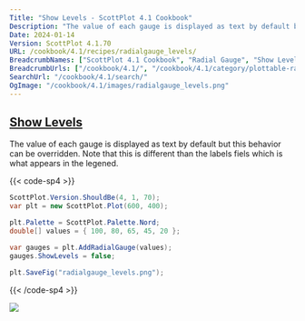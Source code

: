 ```yaml
---
Title: "Show Levels - ScottPlot 4.1 Cookbook"
Description: "The value of each gauge is displayed as text by default but this behavior can be overridden. Note that this is different than the labels fiels which is what appears in the legened."
Date: 2024-01-14
Version: ScottPlot 4.1.70
URL: /cookbook/4.1/recipes/radialgauge_levels/
BreadcrumbNames: ["ScottPlot 4.1 Cookbook", "Radial Gauge", "Show Levels"]
BreadcrumbUrls: ["/cookbook/4.1/", "/cookbook/4.1/category/plottable-radialgauge", "/cookbook/4.1/recipes/radialgauge_levels/"]
SearchUrl: "/cookbook/4.1/search/"
OgImage: "/cookbook/4.1/images/radialgauge_levels.png"
---
```


<h2><a id='show-levels' href='/cookbook/4.1/recipes/radialgauge_levels/'>Show Levels</a></h2>

The value of each gauge is displayed as text by default but this behavior can be overridden. Note that this is different than the labels fiels which is what appears in the legened.

{{< code-sp4 >}}

```cs
ScottPlot.Version.ShouldBe(4, 1, 70);
var plt = new ScottPlot.Plot(600, 400);

plt.Palette = ScottPlot.Palette.Nord;
double[] values = { 100, 80, 65, 45, 20 };

var gauges = plt.AddRadialGauge(values);
gauges.ShowLevels = false;

plt.SaveFig("radialgauge_levels.png");
```

{{< /code-sp4 >}}

<img src='../../images/radialgauge_levels.png' class='d-block mx-auto my-5' />


